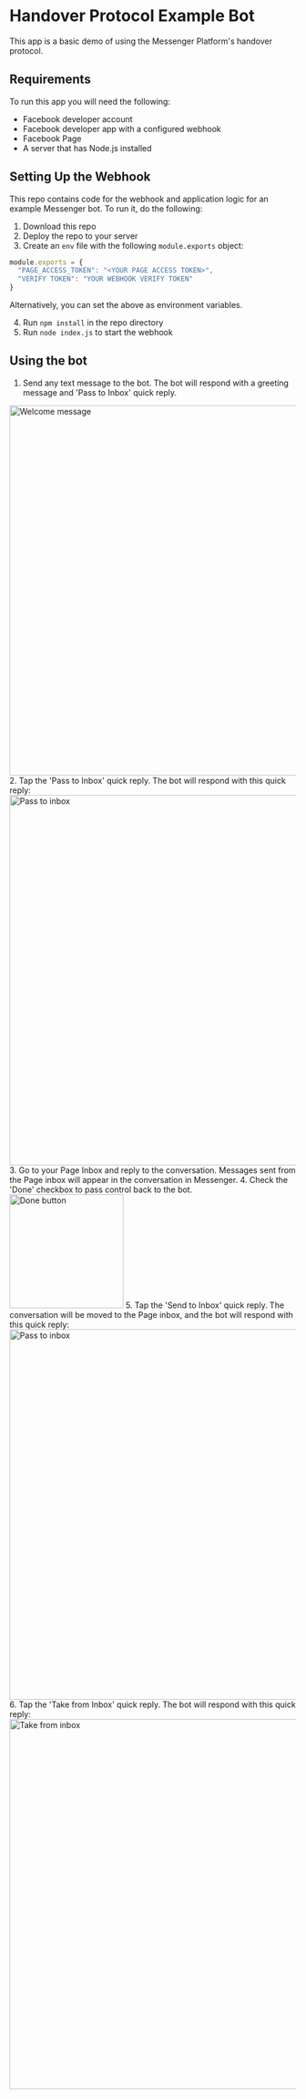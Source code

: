 # Handover Protocol Example Bot

This app is a basic demo of using the Messenger Platform's handover protocol.

## Requirements

To run this app you will need the following:

- Facebook developer account
- Facebook developer app with a configured webhook
- Facebook Page
- A server that has Node.js installed

## Setting Up the Webhook

This repo contains code for the webhook and application logic for an example Messenger bot. To run it, do the following:

1. Download this repo
2. Deploy the repo to your server
3. Create an `env` file with the following `module.exports` object:
``` js
module.exports = {
  "PAGE_ACCESS_TOKEN": "<YOUR PAGE ACCESS TOKEN>",  
  "VERIFY TOKEN": "YOUR WEBHOOK VERIFY TOKEN"
}  
```
Alternatively, you can set the above as environment variables.

4. Run `npm install` in the repo directory
5. Run `node index.js` to start the webhook

## Using the bot

1. Send any text message to the bot. The bot will respond with a greeting message and 'Pass to Inbox' quick reply.
<img src="https://github.com/amuramoto/messenger-platform-samples/raw/master/handover_protocol/img/welcome_msg.png" alt="Welcome message" width=650> 
2. Tap the 'Pass to Inbox' quick reply. The bot will respond with this quick reply:
<img src="https://github.com/amuramoto/messenger-platform-samples/raw/master/handover_protocol/img/pass_to_inbox.png" alt="Pass to inbox" width=650> 
3. Go to your Page Inbox and reply to the conversation. Messages sent from the Page inbox will appear in the conversation in Messenger.
4. Check the 'Done' checkbox to pass control back to the bot.
<img src="https://github.com/amuramoto/messenger-platform-samples/raw/master/handover_protocol/img/done.png" alt="Done button" width=200> 
5. Tap the 'Send to Inbox' quick reply. The conversation will be moved to the Page inbox, and the bot will respond with this quick reply:
<img src="https://github.com/amuramoto/messenger-platform-samples/raw/master/handover_protocol/img/pass_to_inbox.png" alt="Pass to inbox" width=650> 
6. Tap the 'Take from Inbox' quick reply. The bot will respond with this quick reply:
<img src="https://github.com/amuramoto/messenger-platform-samples/raw/master/handover_protocol/img/take_control.png" alt="Take from inbox" width=650> 

